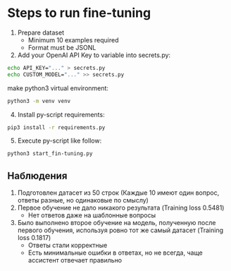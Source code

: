 # Steps to run fine-tuning
1. Prepare dataset
    - Minimum 10 examples required
    - Format must be JSONL
2. Add your OpenAI API Key to variable into secrets.py:
```bash
echo API_KEY="..." > secrets.py
echo CUSTOM_MODEL="..." >> secrets.py
```
make python3 virtual environment:
```bash
python3 -m venv venv
```
4. Install py-script requirements:
```bash
pip3 install -r requirements.py
```
5. Execute py-script like follow:
```bash
python3 start_fin-tuning.py
```

## Наблюдения
1. Подготовлен датасет из 50 строк (Каждые 10 имеют один вопрос, ответы разные, но одинаковые по смыслу)
2. Первое обучение не дало никакого результата (Training loss 0.5481)
    - Нет ответов даже на шаблонные вопросы
3. Было выполнено второе обучение на модель, полученную после первого обучения, используя ровно тот же самый датасет (Training loss 0.1817)
    - Ответы стали корректные
    - Есть минимальные ошибки в ответах, но не всегда, чаще ассистент отвечает правильно
